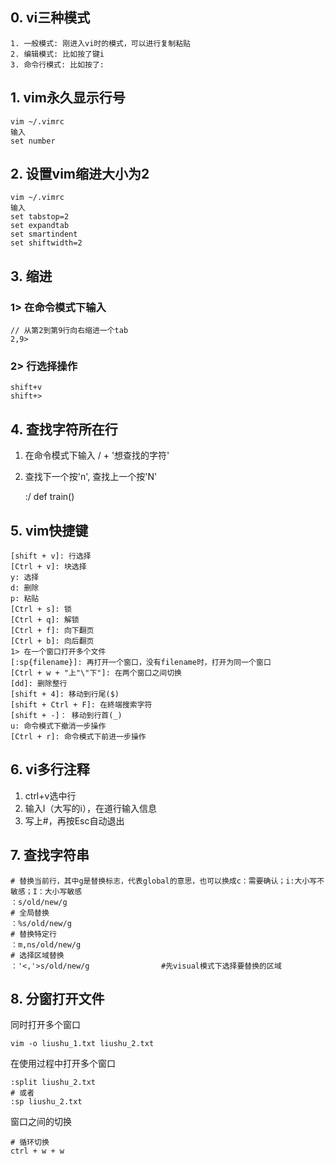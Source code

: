 ## 0. vi三种模式
    1. 一般模式: 刚进入vi时的模式，可以进行复制粘贴
    2. 编辑模式: 比如按了键i
    3. 命令行模式: 比如按了:

## 1. vim永久显示行号
    vim ~/.vimrc
    输入
    set number
## 2. 设置vim缩进大小为2
    vim ~/.vimrc
    输入
    set tabstop=2
    set expandtab    
    set smartindent
    set shiftwidth=2
## 3. 缩进
### 1> 在命令模式下输入
    // 从第2到第9行向右缩进一个tab
    2,9>
### 2> 行选择操作
    shift+v
    shift+>

## 4. 查找字符所在行
1. 在命令模式下输入 / + '想查找的字符'  
2. 查找下一个按'n', 查找上一个按'N'

    :/ def train()
    
## 5. vim快捷键
    [shift + v]: 行选择
    [Ctrl + v]: 块选择
    y: 选择
    d: 删除
    p: 粘贴
    [Ctrl + s]: 锁
    [Ctrl + q]: 解锁
    [Ctrl + f]: 向下翻页
    [Ctrl + b]: 向后翻页
    1> 在一个窗口打开多个文件
    [:sp{filename}]: 再打开一个窗口，没有filename时，打开为同一个窗口
    [Ctrl + w + "上"\"下"]: 在两个窗口之间切换
    [dd]: 删除整行
    [shift + 4]: 移动到行尾($)
    [shift + Ctrl + F]: 在終端搜索字符
    [shift + -]： 移动到行首(_)
    u: 命令模式下撤消一步操作
    [Ctrl + r]: 命令模式下前进一步操作

## 6. vi多行注释
1. ctrl+v选中行  
2. 输入I（大写的i），在道行输入信息    
3. 写上#，再按Esc自动退出  


## 7. 查找字符串
    # 替换当前行，其中g是替换标志，代表global的意思，也可以换成c：需要确认；i:大小写不敏感；I：大小写敏感
    ：s/old/new/g 
    # 全局替换
    ：%s/old/new/g
    # 替换特定行
    ：m,ns/old/new/g
    # 选择区域替换
    ：'<,'>s/old/new/g                #先visual模式下选择要替换的区域 
    
## 8. 分窗打开文件 
同时打开多个窗口  

    vim -o liushu_1.txt liushu_2.txt

在使用过程中打开多个窗口  

    :split liushu_2.txt
    # 或者
    :sp liushu_2.txt

窗口之间的切换  

    # 循环切换
    ctrl + w + w

